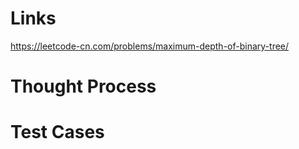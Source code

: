 # Links
https://leetcode-cn.com/problems/maximum-depth-of-binary-tree/

# Thought Process

# Test Cases

